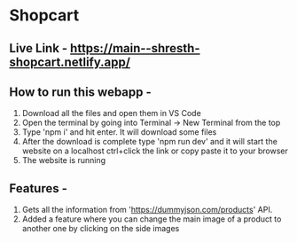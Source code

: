 # Shopcart

## Live Link - https://main--shresth-shopcart.netlify.app/

## How to run this webapp - 

1. Download all the files and open them in VS Code
2. Open the terminal by going into Terminal -> New Terminal from the top
3. Type 'npm i' and hit enter. It will download some files
4. After the download is complete type 'npm run dev' and it will start the website on a localhost ctrl+click the link or copy paste it to your browser
5. The website is running

## Features - 

1. Gets all the information from 'https://dummyjson.com/products' API.
2. Added a feature where you can change the main image of a product to another one by clicking on the side images
